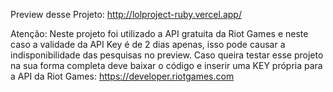 Preview desse Projeto: http://lolproject-ruby.vercel.app/

Atenção: Neste projeto foi utilizado a API gratuita da Riot Games e neste caso a validade da API Key é de 2 dias apenas, isso pode causar a indisponibilidade das pesquisas no preview. Caso queira testar esse projeto na sua forma completa deve baixar o código e inserir uma KEY própria para a API da Riot Games: https://developer.riotgames.com
